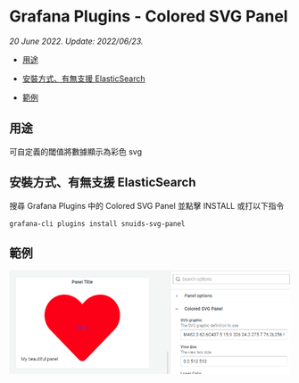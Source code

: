 # Grafana Plugins - Colored SVG Panel

*20 June 2022. Update: 2022/06/23.*

* [用途](#use)

* [安裝方式、有無支援 ElasticSearch](#install)

* [範例](#example)

<h2 id="use">用途</h2>

可自定義的閾值將數據顯示為彩色 svg

<h2 id="install">安裝方式、有無支援 ElasticSearch</h2>

搜尋 Grafana Plugins 中的 Colored SVG Panel 並點擊 INSTALL 或打以下指令

    grafana-cli plugins install snuids-svg-panel

<h2 id="example">範例</h2>

![img](colorSVG.png)

